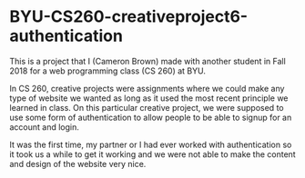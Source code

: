 # BYU-CS260-creativeproject6-authentication

This is a project that I (Cameron Brown) made with another student in Fall 2018 for a web programming class (CS 260) at BYU.

In CS 260, creative projects were assignments where we could make any type of website we wanted as long as it
used the most recent principle we learned in class. On this particular creative project, we were supposed to use
some form of authentication to allow people to be able to signup for an account and login.

It was the first time, my partner or I had ever worked with authentication so it took us a while to get it working
and we were not able to make the content and design of the website very nice.
